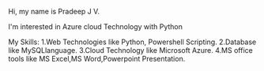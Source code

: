 
Hi, my name is Pradeep J V. 

I'm interested in Azure cloud Technology with Python

My Skills: 1.Web Technologies like Python, Powershell Scripting.
           2.Database like MySQLlanguage.
           3.Cloud Technology like Microsoft Azure.
           4.MS office tools like MS Excel,MS Word,Powerpoint Presentation.
 

